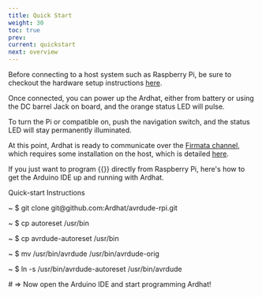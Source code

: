 ```yaml
---
title: Quick Start
weight: 30
toc: true
prev: 
current: quickstart
next: overview
---
```


Before connecting  to a host system such as Raspberry Pi, be sure to checkout the hardware setup instructions [here](/doc/configuration).

Once connected, you can power up the Ardhat, either from battery or using the DC barrel Jack on board, and the orange status LED will pulse.

To turn the Pi or compatible on, push the navigation switch, and the status LED will stay permanently illuminated.

At this point, Ardhat is ready to communicate over the [Firmata channel](doc/progmodel/), which requires some installation on the host, which is detailed [here](/doc/installation).

If you just want to program {{<ardhat>}} directly from Raspberry Pi, here's how to get the Arduino IDE up and running with Ardhat.

<section class="quickstart" >
  <div class="grid">
    <div class="unit .half code">
      <p class="title">Quick-start Instructions</p>
      <div class="shell">
        <p class="line">
          <span class="path">~</span>
          <span class="prompt">$</span>
          <span class="command">git clone git@github.com:Ardhat/avrdude-rpi.git</span>
        </p>        <p class="line">
          <span class="path">~</span>
          <span class="prompt">$</span>
          <span class="command">cp autoreset /usr/bin</span>
        </p>
        <p class="line">
          <span class="path">~</span>
          <span class="prompt">$</span>
          <span class="command">cp avrdude-autoreset /usr/bin</span>
        </p>
        <p class="line">
          <span class="path">~</span>
          <span class="prompt">$</span>
          <span class="command">mv /usr/bin/avrdude /usr/bin/avrdude-orig</span>
        </p>
        <p class="line">
          <span class="path">~</span>
          <span class="prompt">$</span>
          <span class="command">ln -s /usr/bin/avrdude-autoreset /usr/bin/avrdude</span>
        </p>
        <p class="line">
          <span class="output"># => Now open the Arduino IDE and start programming Ardhat!</span>
        </p>
      </div>
    </div>
    <div class="clear"></div>
  </div>
</section>



